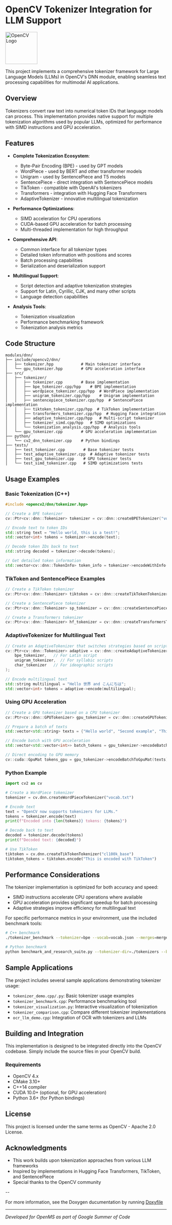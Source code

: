 # OpenCV Tokenizer Integration for LLM Support

<img src="logo" alt="OpenCV Logo" width="100" />

This project implements a comprehensive tokenizer framework for Large Language Models (LLMs) in OpenCV's DNN module, enabling seamless text processing capabilities for multimodal AI applications.

## Overview

Tokenizers convert raw text into numerical token IDs that language models can process. This implementation provides native support for multiple tokenization algorithms used by popular LLMs, optimized for performance with SIMD instructions and GPU acceleration.

## Features

- **Complete Tokenization Ecosystem**:
  - Byte-Pair Encoding (BPE) - used by GPT models
  - WordPiece - used by BERT and other transformer models
  - Unigram - used by SentencePiece and T5 models
  - SentencePiece - direct integration with SentencePiece models
  - TikToken - compatible with OpenAI's tokenizers
  - Transformers - integration with Hugging Face Transformers
  - AdaptiveTokenizer - innovative multilingual tokenization

- **Performance Optimizations**:
  - SIMD acceleration for CPU operations
  - CUDA-based GPU acceleration for batch processing
  - Multi-threaded implementation for high throughput

- **Comprehensive API**:
  - Common interface for all tokenizer types
  - Detailed token information with positions and scores
  - Batch processing capabilities
  - Serialization and deserialization support

- **Multilingual Support**:
  - Script detection and adaptive tokenization strategies
  - Support for Latin, Cyrillic, CJK, and many other scripts
  - Language detection capabilities

- **Analysis Tools**:
  - Tokenization visualization
  - Performance benchmarking framework
  - Tokenization analysis metrics

## Code Structure

```
modules/dnn/
├── include/opencv2/dnn/
│   ├── tokenizer.hpp            # Main tokenizer interface
│   └── gpu_tokenizer.hpp        # GPU acceleration interface
├── src/
│   ├── tokenizer/
│   │   ├── tokenizer.cpp        # Base implementation
│   │   ├── bpe_tokenizer.cpp/hpp    # BPE implementation
│   │   ├── wordpiece_tokenizer.cpp/hpp  # WordPiece implementation
│   │   ├── unigram_tokenizer.cpp/hpp    # Unigram implementation
│   │   ├── sentencepiece_tokenizer.cpp/hpp  # SentencePiece implementation
│   │   ├── tiktoken_tokenizer.cpp/hpp  # TikToken implementation
│   │   ├── transformers_tokenizer.cpp/hpp  # Hugging Face integration
│   │   ├── adaptive_tokenizer.cpp/hpp   # Multi-script tokenizer
│   │   ├── tokenizer_simd.cpp/hpp   # SIMD optimizations
│   │   └── tokenization_analysis.cpp/hpp  # Analysis tools
│   └── gpu_tokenizer.cpp        # GPU acceleration implementation
├── python/
│   └── cv2_dnn_tokenizer.cpp    # Python bindings
├── tests/
│   ├── test_tokenizer.cpp        # Base tokenizer tests
│   ├── test_adaptive_tokenizer.cpp  # Adaptive tokenizer tests
│   ├── test_gpu_tokenizer.cpp    # GPU tokenizer tests
│   └── test_simd_tokenizer.cpp   # SIMD optimizations tests
```

## Usage Examples

### Basic Tokenization (C++)

```cpp
#include <opencv2/dnn/tokenizer.hpp>

// Create a BPE tokenizer
cv::Ptr<cv::dnn::Tokenizer> tokenizer = cv::dnn::createBPETokenizer("vocab.json", "merges.txt");

// Encode text to token IDs
std::string text = "Hello world, this is a test!";
std::vector<int> tokens = tokenizer->encode(text);

// Decode token IDs back to text
std::string decoded = tokenizer->decode(tokens);

// Get detailed token information
std::vector<cv::dnn::TokenInfo> token_info = tokenizer->encodeWithInfo(text);
```

### TikToken and SentencePiece Examples

```cpp
// Create a TikToken tokenizer
cv::Ptr<cv::dnn::Tokenizer> tiktoken = cv::dnn::createTikTokenTokenizer("cl100k_base");

// Create a SentencePiece tokenizer
cv::Ptr<cv::dnn::Tokenizer> sp_tokenizer = cv::dnn::createSentencePieceTokenizer("model.model");

// Create a Transformers tokenizer
cv::Ptr<cv::dnn::Tokenizer> hf_tokenizer = cv::dnn::createTransformersTokenizer("gpt2");
```

### AdaptiveTokenizer for Multilingual Text

```cpp
// Create an AdaptiveTokenizer that switches strategies based on script
cv::Ptr<cv::dnn::Tokenizer> adaptive = cv::dnn::createAdaptiveTokenizer(
    bpe_tokenizer,   // For Latin script
    unigram_tokenizer,  // For syllabic scripts
    char_tokenizer   // For ideographic scripts
);

// Encode multilingual text
std::string multilingual = "Hello 世界 and こんにちは";
std::vector<int> tokens = adaptive->encode(multilingual);
```

### Using GPU Acceleration

```cpp
// Create a GPU tokenizer based on a CPU tokenizer
cv::Ptr<cv::dnn::GPUTokenizer> gpu_tokenizer = cv::dnn::createGPUTokenizer(tokenizer);

// Prepare a batch of texts
std::vector<std::string> texts = {"Hello world", "Second example", "Third example"};

// Encode batch with GPU acceleration
std::vector<std::vector<int>> batch_tokens = gpu_tokenizer->encodeBatch(texts);

// Direct encoding to GPU memory
cv::cuda::GpuMat tokens_gpu = gpu_tokenizer->encodeBatchToGpuMat(texts);
```

### Python Example

```python
import cv2 as cv

# Create a WordPiece tokenizer
tokenizer = cv.dnn.createWordPieceTokenizer("vocab.txt")

# Encode text
text = "OpenCV now supports tokenizers for LLMs."
tokens = tokenizer.encode(text)
print(f"Encoded into {len(tokens)} tokens: {tokens}")

# Decode back to text
decoded = tokenizer.decode(tokens)
print(f"Decoded text: {decoded}")

# Use TikToken
tiktoken = cv.dnn.createTikTokenTokenizer("cl100k_base")
tiktoken_tokens = tiktoken.encode("This is encoded with TikToken")
```

## Performance Considerations

The tokenizer implementation is optimized for both accuracy and speed:
- SIMD instructions accelerate CPU operations where available
- GPU acceleration provides significant speedup for batch processing
- Adaptive strategies improve efficiency for multilingual text

For specific performance metrics in your environment, use the included benchmark tools:
```bash
# C++ benchmark
./tokenizer_benchmark --tokenizer=bpe --vocab=vocab.json --merges=merges.txt --batch_size=128

# Python benchmark
python benchmark_and_research_suite.py --tokenizer-dir=./tokenizers --batch_size=128
```

## Sample Applications

The project includes several sample applications demonstrating tokenizer usage:

- `tokenizer_demo.cpp/.py`: Basic tokenizer usage examples
- `tokenizer_benchmark.cpp`: Performance benchmarking tool
- `tokenizer_visualization.py`: Interactive visualization of tokenization
- `tokenizer_comparison.cpp`: Compare different tokenizer implementations
- `ocr_llm_demo.cpp`: Integration of OCR with tokenizers and LLMs

## Building and Integration

This implementation is designed to be integrated directly into the OpenCV codebase. Simply include the source files in your OpenCV build.

### Requirements

- OpenCV 4.x
- CMake 3.10+
- C++14 compiler
- CUDA 10.0+ (optional, for GPU acceleration)
- Python 3.6+ (for Python bindings)

## License

This project is licensed under the same terms as OpenCV - Apache 2.0 License.

## Acknowledgments

- This work builds upon tokenization approaches from various LLM frameworks
- Inspired by implementations in Hugging Face Transformers, TikToken, and SentencePiece
- Special thanks to the OpenCV community

--

For more information, see the Doxygen ducumentation by running [Doxyfile](https://github.com/RiturajSingh2004/opencv-llm-tokenizer/blob/main/docs/Doxyfile)

---

*Developed for OpenMS as part of Google Summer of Code*
